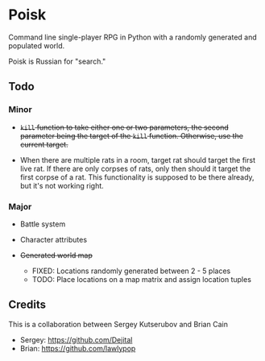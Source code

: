 Poisk
=====

Command line single-player RPG in Python with a randomly generated and populated world.

Poisk is Russian for "search."

Todo
----

### Minor

* ~~`kill` function to take either one or two parameters, the second parameter being the target of the `kill` function. Otherwise, use the current target.~~

* When there are multiple rats in a room, target rat should target the first live rat. If there are only corpses of rats, only then should it target the first corpse of a rat. This functionality is supposed to be there already, but it's not working right.

### Major

* Battle system

* Character attributes

* ~~Generated world map~~

    - FIXED: Locations randomly generated between 2 - 5 places
    - TODO: Place locations on a map matrix and assign location tuples

Credits
-------

This is a collaboration between Sergey Kutserubov and Brian Cain

* Sergey: https://github.com/Dejital
* Brian: https://github.com/lawlypop
